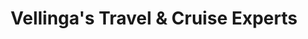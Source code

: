 ---
title: "Vellinga's Travel & Cruise Experts"
url: /chatham/vellingas-travel-and-cruise-experts/
shop: travel agency
---